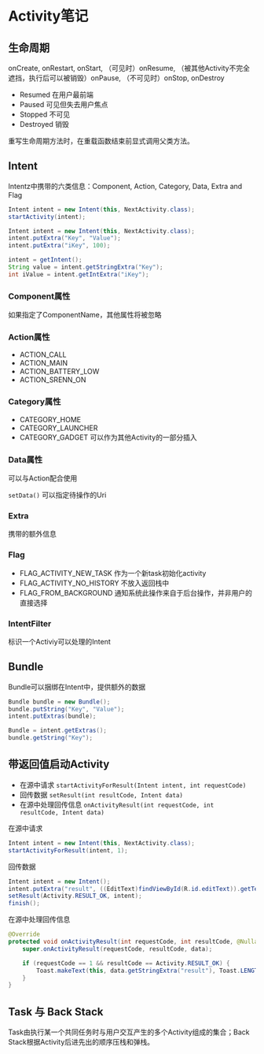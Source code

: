# Activity笔记

## 生命周期

onCreate, onRestart, onStart, （可见时）onResume, （被其他Activity不完全遮挡，执行后可以被销毁）onPause, （不可见时）onStop, onDestroy

- Resumed 在用户最前端
- Paused 可见但失去用户焦点
- Stopped 不可见
- Destroyed 销毁

重写生命周期方法时，在重载函数结束前显式调用父类方法。

## Intent

Intentz中携带的六类信息：Component, Action, Category, Data, Extra and Flag

```java
Intent intent = new Intent(this, NextActivity.class);
startActivity(intent);
```

```java
Intent intent = new Intent(this, NextActivity.class);
intent.putExtra("Key", "Value");
intent.putExtra("iKey", 100);

intent = getIntent();
String value = intent.getStringExtra("Key");
int iValue = intent.getIntExtra("iKey");
```

### Component属性

如果指定了ComponentName，其他属性将被忽略

### Action属性

- ACTION_CALL
- ACTION_MAIN
- ACTION_BATTERY_LOW
- ACTION_SRENN_ON

### Category属性

- CATEGORY_HOME
- CATEGORY_LAUNCHER
- CATEGORY_GADGET 可以作为其他Activity的一部分插入

### Data属性

可以与Action配合使用

`setData()` 可以指定待操作的Uri

### Extra

携带的额外信息

### Flag

- FLAG_ACTIVITY_NEW_TASK 作为一个新task初始化activity
- FLAG_ACTIVITY_NO_HISTORY 不放入返回栈中
- FLAG_FROM_BACKGROUND 通知系统此操作来自于后台操作，并非用户的直接选择

### IntentFilter

标识一个Activiy可以处理的Intent

## Bundle

Bundle可以捆绑在Intent中，提供额外的数据

```java
Bundle bundle = new Bundle();
bundle.putString("Key", "Value");
intent.putExtras(bundle);
```

```java
Bundle = intent.getExtras();
bundle.getString("Key");
```

## 带返回值启动Activity

- 在源中请求 `startActivityForResult(Intent intent, int requestCode)`
- 回传数据 `setResult(int resultCode, Intent data)`
- 在源中处理回传信息 `onActivityResult(int requestCode, int resultCode, Intent data)`

在源中请求

```java
Intent intent = new Intent(this, NextActivity.class);
startActivityForResult(intent, 1);
```

回传数据

```java
Intent intent = new Intent();
intent.putExtra("result", ((EditText)findViewById(R.id.editText)).getText().toString().trim());
setResult(Activity.RESULT_OK, intent);
finish();
```

在源中处理回传信息

```java
@Override
protected void onActivityResult(int requestCode, int resultCode, @Nullable Intent data) {
    super.onActivityResult(requestCode, resultCode, data);

    if (requestCode == 1 && resultCode == Activity.RESULT_OK) {
        Toast.makeText(this, data.getStringExtra("result"), Toast.LENGTH_LONG).show();
    }
}
```

## Task 与 Back Stack

Task由执行某一个共同任务时与用户交互产生的多个Activity组成的集合；Back Stack根据Activity后进先出的顺序压栈和弹栈。
